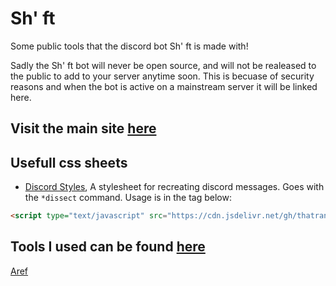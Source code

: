 # Sh' ft
Some public tools that the discord bot Sh' ft is made with!

Sadly the Sh' ft bot will never be open source, and will not be realeased to the public to add to your server anytime soon. This is becuase of security reasons and when the bot is active on a mainstream server it will be linked here.
## Visit the main site [here](https://thatrandomperson5.github.io/Sh-ft/)


## Usefull css sheets
* [Discord Styles](https://github.com/thatrandomperson5/Sh-ft/tree/main/css), A stylesheet for recreating discord messages. Goes with the `*dissect` command. Usage is in the tag below:
```html
<script type="text/javascript" src="https://cdn.jsdelivr.net/gh/thatrandomperson5/Sh-ft@21bfe82/css/init.js">
```

## Tools I used can be found [here](https://github.com/thatrandomperson5/Sh-ft/tree/main/tools%20galore)

<a href="/mypage/">Aref</a>
